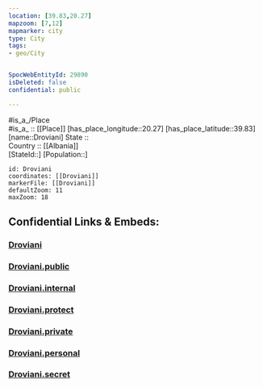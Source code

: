 ```yaml
---
location: [39.83,20.27] 
mapzoom: [7,12] 
mapmarker: city 
type: City
tags:
- geo/City


SpocWebEntityId: 29890
isDeleted: false
confidential: public

---
```

#is_a_/Place  
#is_a_ :: [[Place]] 
[has_place_longitude::20.27] 
[has_place_latitude::39.83] 
[name::Droviani] 
State ::  
Country :: [[Albania]]  
[StateId::] 
[Population::] 



```leaflet
id: Droviani
coordinates: [[Droviani]] 
markerFile: [[Droviani]] 
defaultZoom: 11 
maxZoom: 18
```


## Confidential Links & Embeds: 

### [Droviani](/_Standards/Earth/Continent/Europe/Europe~South/Albania/Counties~Albania/Vlorë/City/Droviani.md) 

### [Droviani.public](/_public/Earth/Continent/Europe/Europe~South/Albania/Counties~Albania/Vlorë/City/Droviani.public.md) 

### [Droviani.internal](/_internal/Earth/Continent/Europe/Europe~South/Albania/Counties~Albania/Vlorë/City/Droviani.internal.md) 

### [Droviani.protect](/_protect/Earth/Continent/Europe/Europe~South/Albania/Counties~Albania/Vlorë/City/Droviani.protect.md) 

### [Droviani.private](/_private/Earth/Continent/Europe/Europe~South/Albania/Counties~Albania/Vlorë/City/Droviani.private.md) 

### [Droviani.personal](/_personal/Earth/Continent/Europe/Europe~South/Albania/Counties~Albania/Vlorë/City/Droviani.personal.md) 

### [Droviani.secret](/_secret/Earth/Continent/Europe/Europe~South/Albania/Counties~Albania/Vlorë/City/Droviani.secret.md)

